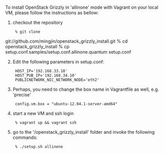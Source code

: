 
To install OpenStack Grizzly in 'allinone' mode with Vagrant on your local
VM, please follow the instructions as bellow:

1. checkout the repository

        % git clone
git://github.com/mingjin/openstack_grizzly_install.git
        % cd openstack_grizzly_install
% cp setup.conf.samples/setup.conf.allinone.quantum setup.conf
        
2. Edit the following parameters in setup.conf:

        HOST_IP='192.168.33.10'
        HOST_PUB_IP='192.168.34.10'
        PUBLICNETWORK_NIC_NETWORK_NODE='eth2'

2. Perhaps, you need to change the box name in Vagrantfile as well, e.g.
   'precise'

        config.vm.box = "ubuntu-12.04.1-server-amd64"
        
3. start a new VM and ssh login

        % vagrant up && vagrant ssh
        
4. go to the '/openstack_grizzly_install' folder and invoke the
   following commands:

        % ./setup.sh allinone
